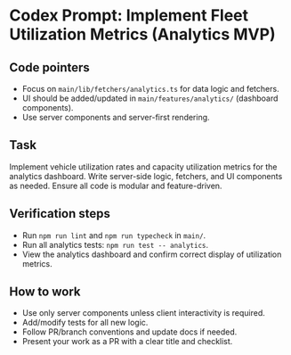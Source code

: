 # Codex Prompt: Implement Fleet Utilization Metrics (Analytics MVP)

## Code pointers
- Focus on `main/lib/fetchers/analytics.ts` for data logic and fetchers.
- UI should be added/updated in `main/features/analytics/` (dashboard components).
- Use server components and server-first rendering.

## Task
Implement vehicle utilization rates and capacity utilization metrics for the analytics dashboard. Write server-side logic, fetchers, and UI components as needed. Ensure all code is modular and feature-driven.

## Verification steps
- Run `npm run lint` and `npm run typecheck` in `main/`.
- Run all analytics tests: `npm run test -- analytics`.
- View the analytics dashboard and confirm correct display of utilization metrics.

## How to work
- Use only server components unless client interactivity is required.
- Add/modify tests for all new logic.
- Follow PR/branch conventions and update docs if needed.
- Present your work as a PR with a clear title and checklist.
